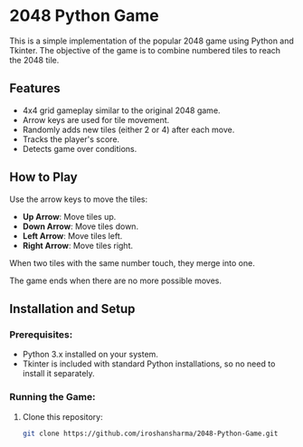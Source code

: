 # 2048 Python Game

This is a simple implementation of the popular 2048 game using Python and Tkinter. The objective of the game is to combine numbered tiles to reach the 2048 tile.

## Features

- 4x4 grid gameplay similar to the original 2048 game.
- Arrow keys are used for tile movement.
- Randomly adds new tiles (either 2 or 4) after each move.
- Tracks the player's score.
- Detects game over conditions.

## How to Play

Use the arrow keys to move the tiles:

- **Up Arrow**: Move tiles up.
- **Down Arrow**: Move tiles down.
- **Left Arrow**: Move tiles left.
- **Right Arrow**: Move tiles right.

When two tiles with the same number touch, they merge into one.

The game ends when there are no more possible moves.

## Installation and Setup

### Prerequisites:
- Python 3.x installed on your system.
- Tkinter is included with standard Python installations, so no need to install it separately.

### Running the Game:

1. Clone this repository:
   ```bash
   git clone https://github.com/iroshansharma/2048-Python-Game.git
